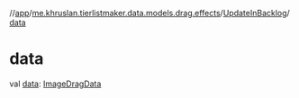 //[app](../../../index.md)/[me.khruslan.tierlistmaker.data.models.drag.effects](../index.md)/[UpdateInBacklog](index.md)/[data](data.md)

# data

val [data](data.md): [ImageDragData](../../me.khruslan.tierlistmaker.data.models.drag/-image-drag-data/index.md)
